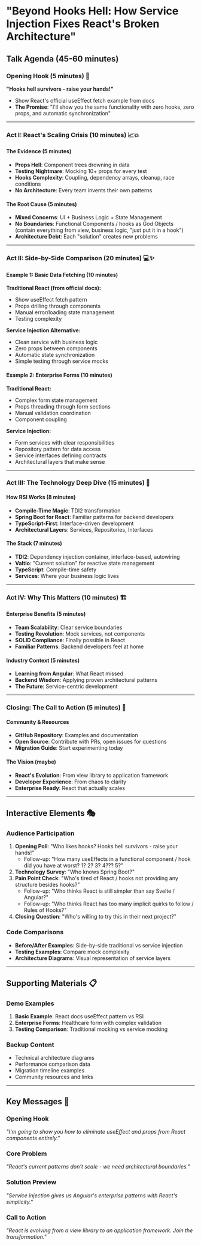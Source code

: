 # "Beyond Hooks Hell: How Service Injection Fixes React's Broken Architecture"

## Talk Agenda (45-60 minutes)

### Opening Hook (5 minutes) 🎯
**"Hooks hell survivors - raise your hands!"**
- Show React's official useEffect fetch example from docs
- **The Promise**: "I'll show you the same functionality with zero hooks, zero props, and automatic synchronization"

---

### Act I: React's Scaling Crisis (10 minutes) 📈💥

#### The Evidence (5 minutes)
- **Props Hell**: Component trees drowning in data
- **Testing Nightmare**: Mocking 10+ props for every test  
- **Hooks Complexity**: Coupling, dependency arrays, cleanup, race conditions
- **No Architecture**: Every team invents their own patterns

#### The Root Cause (5 minutes)
- **Mixed Concerns**: UI + Business Logic + State Management
- **No Boundaries**: Functional Components / hooks as God Objects (contain everything from view, business logic, "just put it in a hook")
- **Architecture Debt**: Each "solution" creates new problems

---

### Act II: Side-by-Side Comparison (20 minutes) 💻✨

#### Example 1: Basic Data Fetching (10 minutes)
**Traditional React (from official docs):**
- Show useEffect fetch pattern
- Props drilling through components
- Manual error/loading state management
- Testing complexity

**Service Injection Alternative:**
- Clean service with business logic
- Zero props between components
- Automatic state synchronization
- Simple testing through service mocks

#### Example 2: Enterprise Forms (10 minutes)
**Traditional React:**
- Complex form state management
- Props threading through form sections
- Manual validation coordination
- Component coupling

**Service Injection:**
- Form services with clear responsibilities
- Repository pattern for data access
- Service interfaces defining contracts
- Architectural layers that make sense

---

### Act III: The Technology Deep Dive (15 minutes) 🔧

#### How RSI Works (8 minutes)
- **Compile-Time Magic**: TDI2 transformation
- **Spring Boot for React**: Familiar patterns for backend developers
- **TypeScript-First**: Interface-driven development
- **Architectural Layers**: Services, Repositories, Interfaces

#### The Stack (7 minutes)
- **TDI2**: Dependency injection container, interface-based, autowiring
- **Valtio**: "Current solution" for reactive state management  
- **TypeScript**: Compile-time safety
- **Services**: Where your business logic lives

---

### Act IV: Why This Matters (10 minutes) 🏗️

#### Enterprise Benefits (5 minutes)
- **Team Scalability**: Clear service boundaries
- **Testing Revolution**: Mock services, not components
- **SOLID Compliance**: Finally possible in React
- **Familiar Patterns**: Backend developers feel at home

#### Industry Context (5 minutes)
- **Learning from Angular**: What React missed
- **Backend Wisdom**: Applying proven architectural patterns
- **The Future**: Service-centric development

---

### Closing: The Call to Action (5 minutes) 🚀

#### Community & Resources
- **GitHub Repository**: Examples and documentation
- **Open Source**: Contribute with PRs, open issues for questions
- **Migration Guide**: Start experimenting today

#### The Vision (maybe)
- **React's Evolution**: From view library to application framework
- **Developer Experience**: From chaos to clarity
- **Enterprise Ready**: React that actually scales

---

## Interactive Elements 🎭

### Audience Participation
1. **Opening Poll**: "Who likes hooks? Hooks hell survivors - raise your hands!"
   - Follow-up: "How many useEffects in a functional component / hook did you have at worst? 1? 2? 3? 4??? 5?"
2. **Technology Survey**: "Who knows Spring Boot?"
3. **Pain Point Check**: "Who's tired of React / hooks not providing any structure besides hooks?"
   - Follow-up: "Who thinks React is still simpler than say Svelte / Angular?"
   - Follow-up: "Who thinks React has too many implicit quirks to follow / Rules of Hooks?"
4. **Closing Question**: "Who's willing to try this in their next project?"

### Code Comparisons
- **Before/After Examples**: Side-by-side traditional vs service injection
- **Testing Examples**: Compare mock complexity
- **Architecture Diagrams**: Visual representation of service layers

---

## Supporting Materials 📋

### Demo Examples
1. **Basic Example**: React docs useEffect pattern vs RSI
2. **Enterprise Forms**: Healthcare form with complex validation
3. **Testing Comparison**: Traditional mocking vs service mocking

### Backup Content
- Technical architecture diagrams
- Performance comparison data
- Migration timeline examples
- Community resources and links

---

## Key Messages 🎯

### Opening Hook
*"I'm going to show you how to eliminate useEffect and props from React components entirely."*

### Core Problem
*"React's current patterns don't scale - we need architectural boundaries."*

### Solution Preview
*"Service injection gives us Angular's enterprise patterns with React's simplicity."*

### Call to Action
*"React is evolving from a view library to an application framework. Join the transformation."*